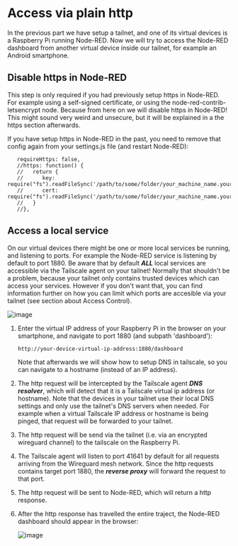 # Access via plain http

In the previous part we have setup a tailnet, and one of its virtual devices is a Raspberry Pi running Node-RED.  Now we will try to access the Node-RED dashboard from another virtual device inside our tailnet, for example an Android smartphone.

## Disable https in Node-RED
This step is only required if you had previously setup https in Node-RED.  For example using a self-signed certificate, or using the node-red-contrib-letsencrypt node.  Because from here on we will disable https in Node-RED!  This might sound very weird and unsecure, but it will be explained in a the https section afterwards.

If you have setup https in Node-RED in the past, you need to remove that config again from your settings.js file (and restart Node-RED):
```
   requireHttps: false,
   //https: function() {
   //   return {
   //      key: require("fs").readFileSync('/path/to/some/folder/your_machine_name.your_tailnet_name.ts.net.key'),
   //      cert: require("fs").readFileSync('/path/to/some/folder/your_machine_name.your_tailnet_name.ts.net.crt')
   //   }
   //},
```

## Access a local service
On our virtual devices there might be one or more local services be running, and listening to ports.  For example the Node-RED service is listening by default to port 1880.  Be aware that by default ***ALL*** local services are accessible via the Tailscale agent on your tailnet!  Normally that shouldn't be a problem, because your tailnet only contains trusted devices which can access your services.  However if you don't want that, you can find information further on how you can limit which ports are accesible via your tailnet (see section about Access Control).

![image](https://github.com/user-attachments/assets/a415a914-4f76-4f45-9a49-e73635356928)

1. Enter the virtual IP address of your Raspberry Pi in the browser on your smartphone, and navigate to port 1880 (and subpath 'dashboard'):

   `http://your-device-virtual-ip-address:1880/dashboard`

   Note that afterwards we will show how to setup DNS in tailscale, so you can navigate to a hostname (instead of an IP address).
2. The http request will be intercepted by the Tailscale agent ***DNS resolver***, which will detect that it is a Tailscale virtual ip address (or hostname).
   Note that the devices in your tailnet use their local DNS settings and only use the tailnet's DNS servers when needed.  For example when a virtual Tailscale IP address or hostname is being pinged, that request will be forwarded to your tailnet.
3. The http request will be send via the tailnet (i.e. via an encrypted wireguard channel) to the tailscale on the Raspberry Pi.
4. The Tailscale agent will listen to port 41641 by default for all requests arriving from the Wireguard mesh network.  Since the http requests contains target port 1880, the ***reverse proxy*** will forward the request to that port.
5. The http request will be sent to Node-RED, which will return a http response.
6. After the http response has travelled the entire traject, the Node-RED dashboard should appear in the browser:

   ![image](https://github.com/user-attachments/assets/df585c26-46a8-421a-a2b7-183733f560fd)

